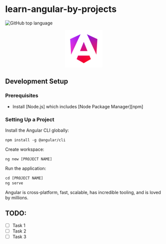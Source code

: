 # learn-angular-by-projects

![GitHub top language](https://img.shields.io/github/languages/top/AngelSanchezT/learn-angular-by-projects)

<p align="center">
    <img src="./assets/images/logos/angular_renaissance.png" alt="angular-logo"
        width="120px" height="120px"/>
</p>

## Development Setup

### Prerequisites

- Install [Node.js] which includes [Node Package Manager][npm]

### Setting Up a Project

Install the Angular CLI globally:

```
npm install -g @angular/cli
```

Create workspace:

```
ng new [PROJECT NAME]
```

Run the application:

```
cd [PROJECT NAME]
ng serve
```

Angular is cross-platform, fast, scalable, has incredible tooling, and is loved by millions.

## TODO:

- [ ] Task 1
- [ ] Task 2
- [ ] Task 3
